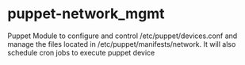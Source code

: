 puppet-network_mgmt
=====================

Puppet Module to configure and control /etc/puppet/devices.conf and manage the files
located in /etc/puppet/manifests/network. It will also schedule cron jobs to
execute puppet device
